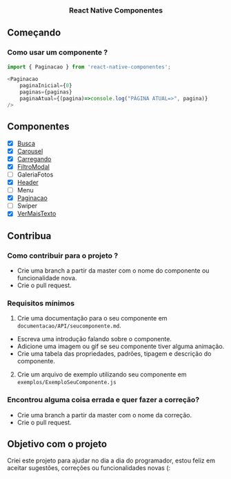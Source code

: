 <h3 align="center">React Native Componentes</p> 

## Começando

### Como usar um componente ?

```js
import { Paginacao } from 'react-native-componentes';

<Paginacao
    paginaInicial={0}
    paginas={paginas}
    paginaAtual={(pagina)=>console.log("PÁGINA ATUAL=>", pagina)}
/>
```

## Componentes 

- [x] [Busca](https://github.com/vitoralvesdev/react-native-componentes/blob/master/documentacao/API/busca.md)
- [x] [Carousel](https://github.com/vitoralvesdev/react-native-componentes/blob/master/documentacao/API/carousel.md)
- [x] [Carregando](https://github.com/vitoralvesdev/react-native-componentes/blob/master/documentacao/API/carregando.md)
- [x] [FiltroModal](https://github.com/vitoralvesdev/react-native-componentes/blob/master/documentacao/API/filtromodal.md)
- [ ] GaleriaFotos
- [x] [Header](https://github.com/vitoralvesdev/react-native-componentes/blob/master/documentacao/API/header.md)
- [ ] Menu
- [x] [Paginacao](https://github.com/vitoralvesdev/react-native-componentes/blob/master/documentacao/API/paginacao.md)
- [ ] Swiper
- [x] [VerMaisTexto](https://github.com/vitoralvesdev/react-native-componentes/blob/master/documentacao/API/vermaistexto.md)

## Contribua

### Como contribuir para o projeto ?

- Crie uma branch a partir da master com o nome do componente ou funcionalidade nova.
- Crie o pull request.

### Requisitos mínimos

1. Crie uma documentação para o seu componente em `documentacao/API/seucomponente.md`.
- Escreva uma introdução falando sobre o componente.
- Adicione uma imagem ou gif se seu componente tiver alguma animação.
- Crie uma tabela das propriedades, padrões, tipagem e descrição do componente.

2. Crie um arquivo de exemplo utilizando seu componente em `exemplos/ExemploSeuComponente.js`

### Encontrou alguma coisa errada e quer fazer a correção?

- Crie uma branch a partir da master com o nome da correção.
- Crie o pull request.


## Objetivo com o projeto

Criei este projeto para ajudar no dia a dia do programador, estou feliz em aceitar sugestões, correções ou funcionalidades novas (:

